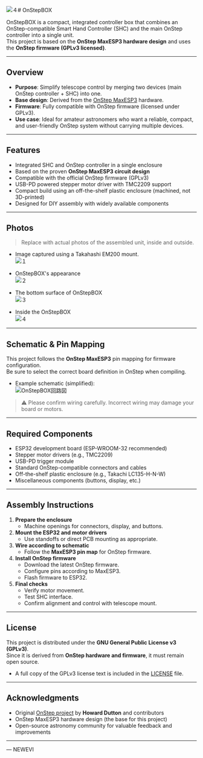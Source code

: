 ![４](https://github.com/user-attachments/assets/b5356926-2887-492b-bf77-f7f510afd9e3)# OnStepBOX

OnStepBOX is a compact, integrated controller box that combines an OnStep-compatible Smart Hand Controller (SHC) and the main OnStep controller into a single unit.  
This project is based on the **OnStep MaxESP3 hardware design** and uses the **OnStep firmware (GPLv3 licensed)**.  

---

## Overview

- **Purpose**: Simplify telescope control by merging two devices (main OnStep controller + SHC) into one.  
- **Base design**: Derived from the [OnStep MaxESP3](https://onstep.groups.io/g/main/wiki/MaxESP3) hardware.  
- **Firmware**: Fully compatible with OnStep firmware (licensed under GPLv3).  
- **Use case**: Ideal for amateur astronomers who want a reliable, compact, and user-friendly OnStep system without carrying multiple devices.  

---

## Features

- Integrated SHC and OnStep controller in a single enclosure  
- Based on the proven **OnStep MaxESP3 circuit design**  
- Compatible with the official OnStep firmware (GPLv3)  
- USB-PD powered stepper motor driver with TMC2209 support  
- Compact build using an off-the-shelf plastic enclosure (machined, not 3D-printed)  
- Designed for DIY assembly with widely available components  

---

## Photos

> Replace with actual photos of the assembled unit, inside and outside.

- Image captured using a Takahashi EM200 mount.  
  ![１](https://github.com/user-attachments/assets/b6eef8e2-6a49-451e-a25b-f3ea39513ce8)


- OnStepBOX's appearance  
  ![２](https://github.com/user-attachments/assets/d4c9ff88-3c86-483d-a861-04df58b4baf9)

- The bottom surface of OnStepBOX  
 ![３](https://github.com/user-attachments/assets/0d02b4d1-f0de-44f6-b6c1-69fcf6772284)


- Inside the OnStepBOX  
  ![４](https://github.com/user-attachments/assets/f67b535e-504f-4364-8aed-e7f253490f6c)


---

## Schematic & Pin Mapping

This project follows the **OnStep MaxESP3** pin mapping for firmware configuration.  
Be sure to select the correct board definition in OnStep when compiling.  

- Example schematic (simplified):  
 ![OnStepBOX回路図](https://github.com/user-attachments/assets/bd2e13ab-23ee-4c81-b1a7-56473de34f30)


> ⚠️ Please confirm wiring carefully. Incorrect wiring may damage your board or motors.

---

## Required Components

- ESP32 development board (ESP-WROOM-32 recommended)  
- Stepper motor drivers (e.g., TMC2209)  
- USB-PD trigger module  
- Standard OnStep-compatible connectors and cables  
- Off-the-shelf plastic enclosure (e.g., Takachi LC135-H-N-W)  
- Miscellaneous components (buttons, display, etc.)  

---

## Assembly Instructions

1. **Prepare the enclosure**  
   - Machine openings for connectors, display, and buttons.  
2. **Mount the ESP32 and motor drivers**  
   - Use standoffs or direct PCB mounting as appropriate.  
3. **Wire according to schematic**  
   - Follow the **MaxESP3 pin map** for OnStep firmware.  
4. **Install OnStep firmware**  
   - Download the latest OnStep firmware.  
   - Configure pins according to MaxESP3.  
   - Flash firmware to ESP32.  
5. **Final checks**  
   - Verify motor movement.  
   - Test SHC interface.  
   - Confirm alignment and control with telescope mount.  

---

## License

This project is distributed under the **GNU General Public License v3 (GPLv3)**.  
Since it is derived from **OnStep hardware and firmware**, it must remain open source.  

- A full copy of the GPLv3 license text is included in the [LICENSE](LICENSE) file.  

---

## Acknowledgments

- Original [OnStep project](https://onstep.groups.io/g/main) by **Howard Dutton** and contributors  
- OnStep MaxESP3 hardware design (the base for this project)  
- Open-source astronomy community for valuable feedback and improvements  

---

— NEWEVI
